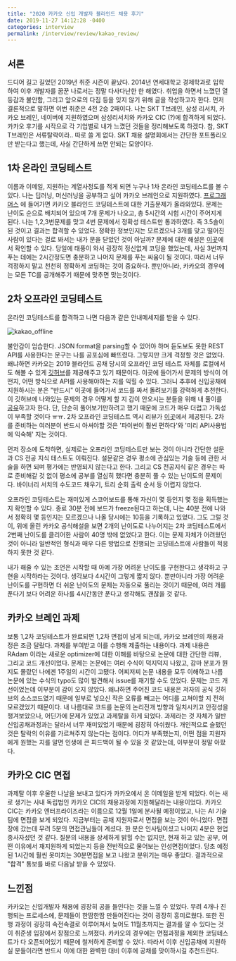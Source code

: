 ```yaml
---
title: "2020 카카오 신입 개발자 블라인드 채용 후기"
date: 2019-11-27 14:12:28 -0400
categories: interview
permalink: /interview/review/kakao_review/
---
```


<script type="text/x-mathjax-config">
MathJax.Hub.Config({
    displayAlign: "left"
});
</script>

## 서론 ##
드디어 길고 길었던 2019년 취준 시즌이 끝났다. 2014년 연세대학교 경제학과로 입학하여 이후 개발자를 꿈꾼 나로서는 정말 다사다난한 한 해였다.
취업을 하면서 느꼈던 열등감과 불안함, 그리고 앞으로의 다짐 등을 잊지 않기 위해 글을 작성하고자 한다.
먼저 결론적으로 말하면 이번 취준은 4전 2승 2패이다. 나는 SKT T브레인, 삼성 리서치, 카카오 브레인, 네이버에 지원하였으며 삼성리서치와 카카오 CIC (?)에 합격하게 되었다.
카카오 후기를 시작으로 각 기업별로 내가 느꼈던 것들을 정리해보도록 하겠다. 
참, SKT T브레인은 서류탈락이라.. 따로 쓸 게 없다. SKT 채용 설명회에서는 간단한 포트폴리오만 받는다고 했는데, 사실 간단하게 쓰면 안되는 모양이다.

## 1차 온라인 코딩테스트 ##
이름과 이메일, 지원하는 계열사정도를 적게 되면 누구나 1차 온라인 코딩테스트를 볼 수 있다. 나는 딥러닝, 머신러닝을 공부하고 싶어 카카오 브레인으로 지원하였다.
[프로그래머스](https://www.welcomekakao.com/learn/challenges?tab=all_challenges) 에 들어가면 카카오 블라인드 코딩테스트에 대한 기출문제가 올라와있다.
문제는 난이도 순으로 배치되어 있으며 7개 문제가 나오고, 총 5시간의 시험 시간이 주어지게 된다.
나는 1,2,3번문제를 맞고 4번 문제에서 정확성 테스트만 통과하였다. 즉 3.5솔이 된 것이고 결과는 합격할 수 있었다.
정확한 정보인지는 모르겠으나 3개를 맞고 떨어진 사람이 있다는 걸로 봐서는 내가 문을 닫았던 것이 아닐까?
문제에 대한 해설은 [이곳](https://tech.kakao.com/2019/10/02/kakao-blind-recruitment-2020-round1/)에서 확인할 수 있다.
당일에 태풍이 와서 굉장히 정신없게 코딩을 했었는데, 사실 3번까지 푸는 데에는 2시간정도면 충분하고 나머지 문제를 푸는 싸움이 될 것이다.
따라서 너무 걱정하지 말고 천천히 정확하게 코딩하는 것이 중요하다. 뿐만아니라, 카카오의 경우에는 모든 TC를 공개해주기 때문에 맞추면 맞는것이다.

## 2차 오프라인 코딩테스트 ##
온라인 코딩테스트를 합격하고 나면 다음과 같은 안내메세지를 받을 수 있다.

![kakao_offline](https://i.imgur.com/5vc6QKD.png)

불안감이 엄습한다. JSON format을 parsing할 수 있어야 하며 듣도보도 못한 REST API를 사용한다는 문구는 나를 공포심에 빠뜨렸다.
그렇지만 크게 걱정할 것은 없었다. 왜냐하면 카카오는 2019 블라인드 공채 당시의 오프라인 코딩 테스트 자체를 로컬에서도 해볼 수 있게 [깃허브](https://github.com/kakao-recruit/2019-blind-2nd-elevator)를 제공해주고 있기 때문이다.
이곳에 들어가서 문제의 방식이 어떤지, 어떤 방식으로 API를 사용해야하는 지를 익힐 수 있다.
그러니 추후에 신입공채에 지원하시는 분은 "반드시" 이곳에 들어가서 코드를 짜서 돌려보기를 강력하게 추천한다.
이 깃허브에 나와있는 문제의 경우 어떻게 할 지 감이 안오시는 분들을 위해 내 풀이를 [공유](https://github.com/zzaebok/kakao-elevator-implementation)하고자 한다. 단, 단순히 풀어보기만하려고 했기 때문에 코드가 매우 더럽고 가독성이 부족할 것이다 ㅠㅠ.
2차 오프라인 코딩테스트 역시 리뷰가 [이곳](https://tech.kakao.com/2019/10/21/kakao-blind-recruitment-2020-round2/)에서 제공된다.
2차를 준비하는 여러분이 반드시 아셔야할 것은 '파이썬이 훨씬 편하다'와 '미리 API사용법에 익숙해' 지는 것이다.

먼저 장소에 도착하면, 실제로는 오프라인 코딩테스트만 보는 것이 아니라 간단한 설문과 CS 전공 지식 테스트도 이뤄진다.
설문같은 경우 평소에 관심있는 기술 등에 관한 서술을 하면 되며 평가에는 반영되지 않는다고 한다.
그리고 CS 전공지식 같은 경우는 따로 준비해갈 것 없이 평소에 공부를 열심히 했다면 충분히 풀 수 있는 난이도의 문제이다.
바이너리 서치의 수도코드 채우기, 트리 순회 출력 순서 등 어렵지 않았다.

오프라인 코딩테스트는 재미있게 스코어보드를 통해 자신이 몇 등인지 몇 점을 획득했는 지 확인할 수 있다.
종료 30분 전에 보드가 freeze된다고 하는데, 나는 40분 전에 나와서 정확히 몇 등인지는 모르겠으나 나올 당시에는 10등을 기록하고 있었다.
그도 그럴 것이, 위에 올린 카카오 공식해설을 보면 2개의 난이도로 나누어지는 2차 코딩테스트에서 2번째 난이도를 클리어한 사람이 40명 밖에 없었다고 한다.
이는 문제 자체가 어려웠던 것이 아니라 일반적인 형식과 매우 다른 방법으로 진행되는 코딩테스트에 사람들이 적응하지 못한 것 같다.

내가 해줄 수 있는 조언은 시작할 때 아예 가장 어려운 난이도를 구현한다고 생각하고 구현을 시작하라는 것이다.
생각보다 4시간이 그렇게 짧지 않다. 뿐만아니라 가장 어려운 난이도를 구현하면 더 쉬운 난이도의 문제는 자동으로 풀리는 것이기 때문에,
여러 개를 푼다기 보다 어려운 하나를 4시간동안 푼다고 생각해도 괜찮을 것 같다.

## 카카오 브레인 과제 ##
보통 1,2차 코딩테스트가 완료되면 1,2차 면접이 남게 되는데, 카카오 브레인의 채용과정은 조금 달랐다.
과제를 부여받고 이를 수행해 제출하는 내용이다.
과제 내용은 RAdam 이라는 새로운 optimizer에 대한 이해를 바탕으로 논문에 대한 간단한 리뷰, 그리고 코드 개선이었다.
문제는 논문에는 여러 수식이 덕지덕지 나왔고, 감마 분포가 뭔지도 몰랐던 나에겐 1주일의 시간이 고됐다.
어찌저찌 논문 내용을 모두 이해하고 나름 논문에 있는 수식의 typo도 많이 발견해서 issue를 재기할 수도 있었다.
문제는 코드 개선이었는데 이부분이 감이 오지 않았다. 왜냐하면 주어진 코드 내용은 저자의 공식 깃허브의 소스코드였기 때문에 
일부로 넣으신 작은 오류를 빼고는 어디를 고쳐야할 지 전혀 모르겠었기 때문이다.
내 나름대로 코드를 논문의 논리전개 방향과 일치시키고 안정성을 챙겨보았으나, 어딘가에 문제가 있었고 과제탈을 하게 되었다.
과제라는 것 자체가 일반 신입공채과정과는 달라서 너무 재미있었기 때문에 굉장히 아쉬웠다.
개인적으로 슬펐던 것은 탈락의 이유를 가르쳐주지 않는다는 점이다. 어디가 부족했는지, 어떤 점을 지원자에게 원했는 지를 알면 인생에 큰
피드백이 될 수 있을 것 같았는데, 이부분이 정말 아팠다.

## 카카오 CIC 면접 ##
과제탈 이후 우울한 나날을 보내고 있다가 카카오에서 온 이메일을 받게 되었다.
이는 새로 생기는 사내 독립법인 카카오 CIC의 채용과정에 지원해달라는 내용이었다.
카카오 CIC는 카카오 엔터프라이즈라는 이름으로 12월 1일에 분사될 예정이었고, 나는 AI 기술팀에 면접을 보게 되었다.
지금부터는 공채 지원자로서 면접을 보는 것이 아니었다.
면접장에 갔는데 무려 5분의 면접관님들이 계셨다. 한 분은 인사팀이셨고 나머지 4분은 현업종사자셨던 것 같다.
질문의 내용을 상세하게 밝힐 수는 없지만, 현재 하고 있는 공부, 어떤 이유에서 재지원하게 되었는지 등을 전반적으로 물어보는 인성면접이었다.
당초 예정된 1시간에 훨씬 못미치는 30분면접을 보고 나왔고 분위기는 매우 좋았다.
결과적으로 "합격" 통보를 바로 다음날 받을 수 있었다.

## 느낀점 ##
카카오는 신입개발자 채용에 굉장히 공을 들인다는 것을 느낄 수 있었다.
무려 4개나 진행되는 프로세스에, 문제들이 한땀한땀 만들어진다는 것이 굉장히 흥미로웠다.
또한 진행 과정이 굉장히 속전속결로 이루어져서 늦어도 11월초까지는 결과를 알 수 있다는 것이 취준생 입장에서 장점으로 느껴졌다.
카카오의 경우에는 면접과정을 제외한 코딩테스트가 다 오픈되어있기 때문에 철저하게 준비할 수 있다.
따라서 이후 신입공채에 지원하실 분들이라면 반드시 이에 대한 완벽한 대비 이후에 공채를 맞이하시길 추천드린다.

